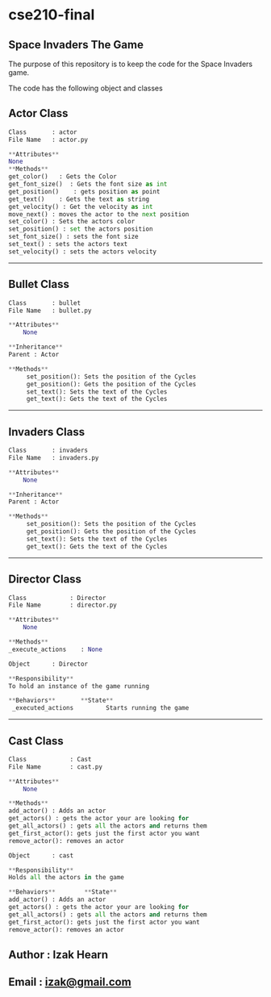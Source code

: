 # cse210-final

## Space Invaders The Game

The purpose of this repository is to keep the code for the Space Invaders game.


The code has the following object and classes

## Actor Class

```python
Class       : actor
File Name   : actor.py

**Attributes**
None
**Methods**
get_color()   : Gets the Color
get_font_size()  : Gets the font size as int
get_position()    : gets position as point
get_text()    : Gets the text as string
get_velocity() : Get the velocity as int
move_next() : moves the actor to the next position
set_color() : Sets the actors color
set_position() : set the actors position
set_font_size() : sets the font size
set_text() : sets the actors text
set_velocity() : sets the actors velocity
```

-------

## Bullet Class

```python
Class       : bullet
File Name   : bullet.py

**Attributes**
    None

**Inheritance**
Parent : Actor

**Methods**
     set_position(): Sets the position of the Cycles
     get_position(): Gets the position of the Cycles   
     set_text(): Sets the text of the Cycles
     get_text(): Gets the text of the Cycles
```

-------

## Invaders Class

```python
Class       : invaders
File Name   : invaders.py

**Attributes**
    None

**Inheritance**
Parent : Actor

**Methods**
     set_position(): Sets the position of the Cycles
     get_position(): Gets the position of the Cycles   
     set_text(): Sets the text of the Cycles
     get_text(): Gets the text of the Cycles
```

-------

## Director Class

```python
Class            : Director
File Name        : director.py

**Attributes**
    None

**Methods**
_execute_actions    : None
```

```python
Object      : Director

**Responsibility**
To hold an instance of the game running

**Behaviors**       **State**
 _executed_actions         Starts running the game
```

-------

## Cast Class

```python
Class            : Cast
File Name        : cast.py

**Attributes**
    None

**Methods**
add_actor() : Adds an actor
get_actors() : gets the actor your are looking for
get_all_actors() : gets all the actors and returns them
get_first_actor(): gets just the first actor you want
remove_actor(): removes an actor
```

```python
Object      : cast

**Responsibility**
Holds all the actors in the game

**Behaviors**        **State**
add_actor() : Adds an actor
get_actors() : gets the actor your are looking for
get_all_actors() : gets all the actors and returns them
get_first_actor(): gets just the first actor you want
remove_actor(): removes an actor
```

## Author : Izak Hearn

## Email : izak@gmail.com
